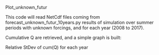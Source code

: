 Plot_unknown_futur

This code will read NetCdf files coming from forecast_unknown_futur_10years.py
results of simulation over summer periods with unknown forcings, and for each year (2008 to 2017).

Cumulative Q are retrieved, and a simple graph is built:

Relative StDev of cum(Q) for each year





